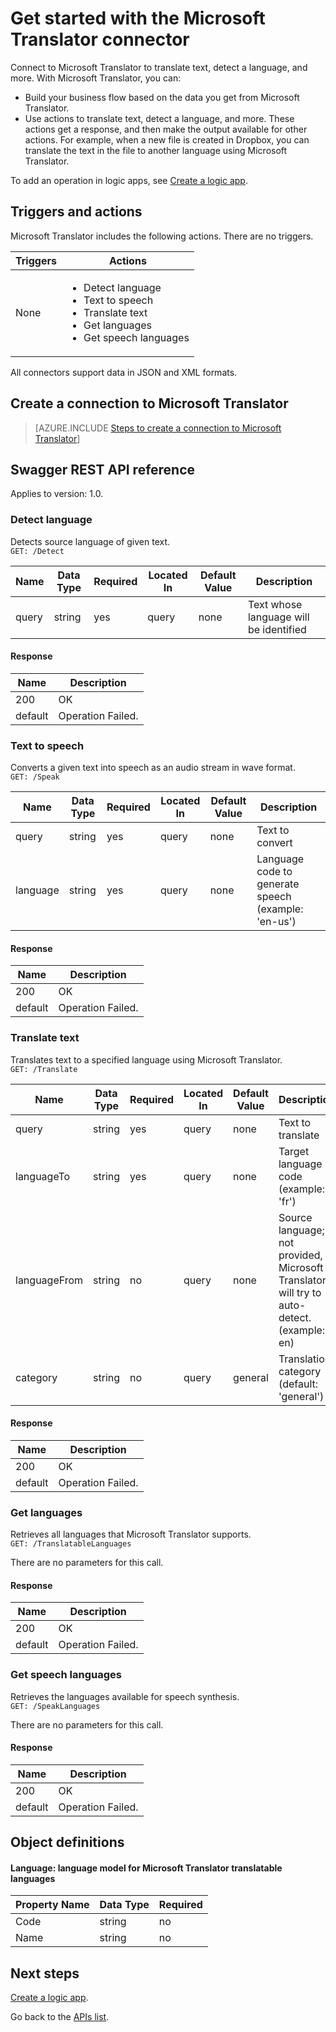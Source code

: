 <properties
    pageTitle="Add the Microsoft Translator in logic apps| Microsoft Azure"
    description="Overview of the Microsoft Translator connector with REST API parameters"
    services=""
    suite=""
    documentationCenter="" 
    authors="MandiOhlinger"
    manager="erikre"
    editor=""
    tags="connectors"/>

<tags
   ms.service="multiple"
   ms.devlang="na"
   ms.topic="article"
   ms.tgt_pltfrm="na"
   ms.workload="na" 
   ms.date="08/18/2016"
   ms.author="mandia"/>

# Get started with the Microsoft Translator connector
Connect to Microsoft Translator to translate text, detect a language, and more. With Microsoft Translator, you can: 

- Build your business flow based on the data you get from Microsoft Translator. 
- Use actions to translate text, detect a language, and more. These actions get a response, and then make the output available for other actions. For example, when a new file is created in Dropbox, you can translate the text in the file to another language using Microsoft Translator.

To add an operation in logic apps, see [Create a logic app](../app-service-logic/app-service-logic-create-a-logic-app.md).

## Triggers and actions
Microsoft Translator includes the following actions. There are no triggers.

Triggers | Actions
--- | ---
None | <ul><li>Detect language</li><li>Text to speech</li><li>Translate text</li><li>Get languages</li><li>Get speech languages</li></ul>

All connectors support data in JSON and XML formats.


## Create a connection to Microsoft Translator

>[AZURE.INCLUDE [Steps to create a connection to Microsoft Translator](../../includes/connectors-create-api-microsofttranslator.md)]


## Swagger REST API reference
Applies to version: 1.0.

### Detect language    
Detects source language of given text.  
```GET: /Detect```

| Name| Data Type|Required|Located In|Default Value|Description|
| ---|---|---|---|---|---|
|query|string|yes|query|none |Text whose language will be identified|

#### Response
|Name|Description|
|---|---|
|200|OK|
|default|Operation Failed.|


### Text to speech    
Converts a given text into speech as an audio stream in wave format.  
```GET: /Speak```

| Name| Data Type|Required|Located In|Default Value|Description|
| ---|---|---|---|---|---|
|query|string|yes|query|none |Text to convert|
|language|string|yes|query|none |Language code to generate speech (example: 'en-us')|

#### Response
|Name|Description|
|---|---|
|200|OK|
|default|Operation Failed.|


### Translate text    
Translates text to a specified language using Microsoft Translator.  
```GET: /Translate```

| Name| Data Type|Required|Located In|Default Value|Description|
| ---|---|---|---|---|---|
|query|string|yes|query|none |Text to translate|
|languageTo|string|yes|query| none|Target language code (example: 'fr')|
|languageFrom|string|no|query|none |Source language; if not provided, Microsoft Translator will try to auto-detect. (example: en)|
|category|string|no|query|general |Translation category (default: 'general')|

#### Response
|Name|Description|
|---|---|
|200|OK|
|default|Operation Failed.|


### Get languages    
Retrieves all languages that Microsoft Translator supports.  
```GET: /TranslatableLanguages```

There are no parameters for this call. 

#### Response
|Name|Description|
|---|---|
|200|OK|
|default|Operation Failed.|


### Get speech languages    
Retrieves the languages available for speech synthesis.  
```GET: /SpeakLanguages``` 

There are no parameters for this call.

#### Response
|Name|Description|
|---|---|
|200|OK|
|default|Operation Failed.|

## Object definitions

#### Language: language model for Microsoft Translator translatable languages

|Property Name | Data Type | Required|
|---|---|---|
|Code|string|no|
|Name|string|no|


## Next steps

[Create a logic app](../app-service-logic/app-service-logic-create-a-logic-app.md).

Go back to the [APIs list](apis-list.md).


<!--References-->
[5]: https://datamarket.azure.com/developer/applications/
[6]: ./media/connectors-create-api-microsofttranslator/register-your-application.png
